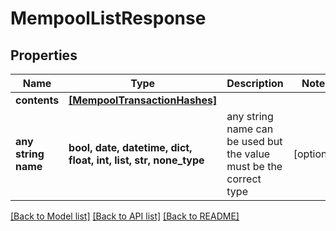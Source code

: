 # MempoolListResponse


## Properties
Name | Type | Description | Notes
------------ | ------------- | ------------- | -------------
**contents** | [**[MempoolTransactionHashes]**](MempoolTransactionHashes.md) |  | 
**any string name** | **bool, date, datetime, dict, float, int, list, str, none_type** | any string name can be used but the value must be the correct type | [optional]

[[Back to Model list]](../README.md#documentation-for-models) [[Back to API list]](../README.md#documentation-for-api-endpoints) [[Back to README]](../README.md)


